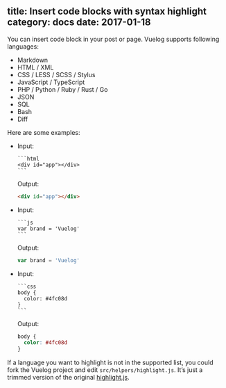 title: Insert code blocks with syntax highlight
category: docs
date: 2017-01-18
------------------------------------
You can insert code block in your post or page. Vuelog supports following languages:

- Markdown
- HTML / XML
- CSS / LESS / SCSS / Stylus
- JavaScript / TypeScript
- PHP / Python / Ruby / Rust / Go
- JSON
- SQL
- Bash
- Diff

Here are some examples:

- Input:

  <pre><code class="lang-markdown">```html
  &lt;div id="app"&gt;&lt;/div&gt;
  ```</code></pre>

  Output:

  ```html
  <div id="app"></div>
  ```

- Input:

  <pre><code class="lang-markdown">```js
  var brand = 'Vuelog'
  ```</code></pre>

  Output:

  ```js
  var brand = 'Vuelog'
  ```

- Input:

  <pre><code class="lang-markdown">```css
  body {
    color: #4fc08d
  }
  ```</code></pre>

  Output:

  ```css
  body {
    color: #4fc08d
  }
  ```

If a language you want to highlight is not in the supported list, you could fork the Vuelog project and edit `src/helpers/highlight.js`. It’s just a trimmed version of the original [highlight.js](https://highlightjs.org/).
